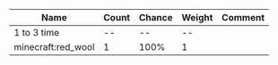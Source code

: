 | Name               | Count | Chance | Weight | Comment |
| ------------------ | ----- | ------ | ------ | ------- |
| 1 to 3 time        |    -- |     -- |     -- |         |
| minecraft:red_wool |     1 |   100% |      1 |         |